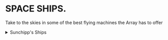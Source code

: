 # SPACE SHIPS.
Take to the skies in some of the best flying machines the Array has to offer

<details>
  
  <summary>Sunchipp's Ships</summary>
  
  * Red Fighter
  * Blue Raider
</details>

